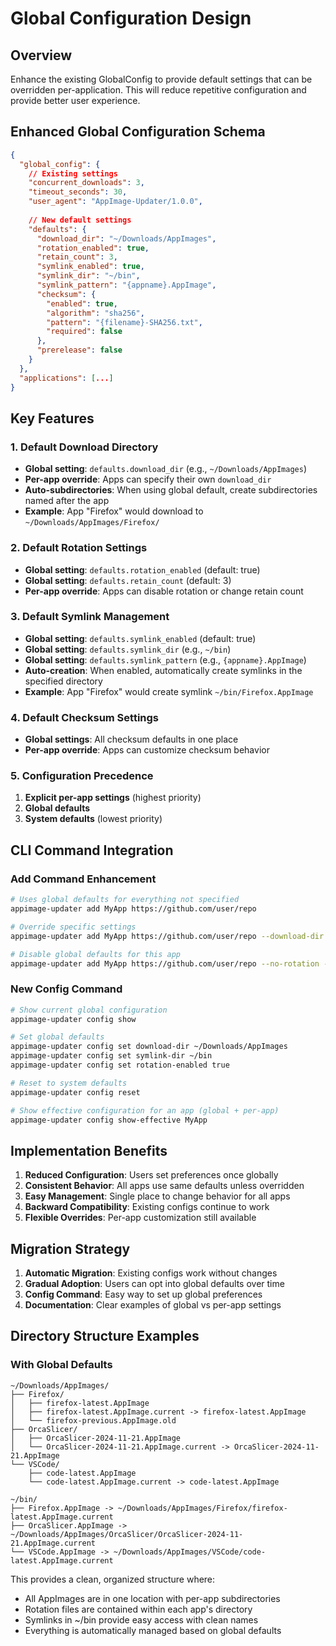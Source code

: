 # Global Configuration Design

## Overview

Enhance the existing GlobalConfig to provide default settings that can be overridden per-application. This will reduce repetitive configuration and provide better user experience.

## Enhanced Global Configuration Schema

```json
{
  "global_config": {
    // Existing settings
    "concurrent_downloads": 3,
    "timeout_seconds": 30,
    "user_agent": "AppImage-Updater/1.0.0",
    
    // New default settings
    "defaults": {
      "download_dir": "~/Downloads/AppImages",
      "rotation_enabled": true,
      "retain_count": 3,
      "symlink_enabled": true,
      "symlink_dir": "~/bin",
      "symlink_pattern": "{appname}.AppImage",
      "checksum": {
        "enabled": true,
        "algorithm": "sha256",
        "pattern": "{filename}-SHA256.txt",
        "required": false
      },
      "prerelease": false
    }
  },
  "applications": [...]
}
```

## Key Features

### 1. Default Download Directory

- **Global setting**: `defaults.download_dir` (e.g., `~/Downloads/AppImages`)
- **Per-app override**: Apps can specify their own `download_dir`
- **Auto-subdirectories**: When using global default, create subdirectories named after the app
- **Example**: App "Firefox" would download to `~/Downloads/AppImages/Firefox/`

### 2. Default Rotation Settings

- **Global setting**: `defaults.rotation_enabled` (default: true)
- **Global setting**: `defaults.retain_count` (default: 3)
- **Per-app override**: Apps can disable rotation or change retain count

### 3. Default Symlink Management

- **Global setting**: `defaults.symlink_enabled` (default: true)
- **Global setting**: `defaults.symlink_dir` (e.g., `~/bin`)
- **Global setting**: `defaults.symlink_pattern` (e.g., `{appname}.AppImage`)
- **Auto-creation**: When enabled, automatically create symlinks in the specified directory
- **Example**: App "Firefox" would create symlink `~/bin/Firefox.AppImage`

### 4. Default Checksum Settings

- **Global settings**: All checksum defaults in one place
- **Per-app override**: Apps can customize checksum behavior

### 5. Configuration Precedence

1. **Explicit per-app settings** (highest priority)
1. **Global defaults**
1. **System defaults** (lowest priority)

## CLI Command Integration

### Add Command Enhancement

```bash
# Uses global defaults for everything not specified
appimage-updater add MyApp https://github.com/user/repo

# Override specific settings
appimage-updater add MyApp https://github.com/user/repo --download-dir ~/MyApps

# Disable global defaults for this app
appimage-updater add MyApp https://github.com/user/repo --no-rotation --no-symlink
```

### New Config Command

```bash
# Show current global configuration
appimage-updater config show

# Set global defaults
appimage-updater config set download-dir ~/Downloads/AppImages
appimage-updater config set symlink-dir ~/bin
appimage-updater config set rotation-enabled true

# Reset to system defaults
appimage-updater config reset

# Show effective configuration for an app (global + per-app)
appimage-updater config show-effective MyApp
```

## Implementation Benefits

1. **Reduced Configuration**: Users set preferences once globally
1. **Consistent Behavior**: All apps use same defaults unless overridden
1. **Easy Management**: Single place to change behavior for all apps
1. **Backward Compatibility**: Existing configs continue to work
1. **Flexible Overrides**: Per-app customization still available

## Migration Strategy

1. **Automatic Migration**: Existing configs work without changes
1. **Gradual Adoption**: Users can opt into global defaults over time
1. **Config Command**: Easy way to set up global preferences
1. **Documentation**: Clear examples of global vs per-app settings

## Directory Structure Examples

### With Global Defaults

```text
~/Downloads/AppImages/
├── Firefox/
│   ├── firefox-latest.AppImage
│   ├── firefox-latest.AppImage.current -> firefox-latest.AppImage
│   └── firefox-previous.AppImage.old
├── OrcaSlicer/
│   ├── OrcaSlicer-2024-11-21.AppImage
│   └── OrcaSlicer-2024-11-21.AppImage.current -> OrcaSlicer-2024-11-21.AppImage
└── VSCode/
    ├── code-latest.AppImage
    └── code-latest.AppImage.current -> code-latest.AppImage

~/bin/
├── Firefox.AppImage -> ~/Downloads/AppImages/Firefox/firefox-latest.AppImage.current
├── OrcaSlicer.AppImage -> ~/Downloads/AppImages/OrcaSlicer/OrcaSlicer-2024-11-21.AppImage.current
└── VSCode.AppImage -> ~/Downloads/AppImages/VSCode/code-latest.AppImage.current
```

This provides a clean, organized structure where:

- All AppImages are in one location with per-app subdirectories
- Rotation files are contained within each app's directory
- Symlinks in ~/bin provide easy access with clean names
- Everything is automatically managed based on global defaults
